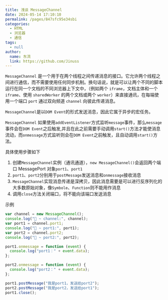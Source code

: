 ```yaml
---
title: 浅谈 MessageChannel
date: 2024-05-14 17:10:10
permalink: /pages/847sfc95e34sbi
categories:
  - HTML
  - 浏览器
  - 通信
tags:
  - null
author:
  name: 东流
  link: https://github.com/Jinuss
---
```


`MessageChannel` 是一个用于在两个线程之间传递消息的接口。它允许两个线程之间进行通信，而不需要使用任何同步机制。换句话说，就是可以让两个不同的脚本运行在同一个文档的不同浏览器上下文中，（例如两个 `iframe`，文档主体和一个 `iframe`、使用 `sharedWorker` 的两个文档或两个 `worker`）来直接通讯，在每端使用一个端口 `port` 通过双向频道 `channel` 向彼此传递消息。

`MessageChannel`是以`DOM Event`的形式发送消息，因此它属于异步的宏任务。

`MessageChannel` 如果使用`addEventListener`方式监听`message`事件，那么`message`事件会在`DOM Event`之后触发,并且在此之前需要手动调用`start()`方法才能使消息流动，而`onmessage`方式监听则会在`DOM Event`之前触发，且自动调用`start()`方法。

具体使用步骤如下

1. 创建`MessageChannel`实例（通讯通道），`new MessageChannel()`会返回两个端口 MessagePort 对象`port1`、`port1`
2. `port1`、`port2`分别用于`postMessage`发送消息和`onmessage`接收消息
3. `MessageChannel`实现消息传递是深拷贝，因此消息需要是可以进行反序列化的大多数原始对象，像`Symbole`、`Function`则不能用作消息
4. 调用`close`方法关闭端口，将不能向该端口发送消息

示例

```js
var channel = new MessageChannel();
console.log("🚀 ~ channel:", channel);
var port1 = channel.port1;
console.log("🚀 ~ port1:", port1);
var port2 = channel.port2;
console.log("🚀 ~ port2:", port2);

port1.onmessage = function (event) {
  console.log("port1：" + event.data);
};

port2.onmessage = function (event) {
  console.log("port2：" + event.data);
};

port1.postMessage("我是port1，发送给port2");
port2.postMessage("我是port2，发送给port1");
port1.close();
```
